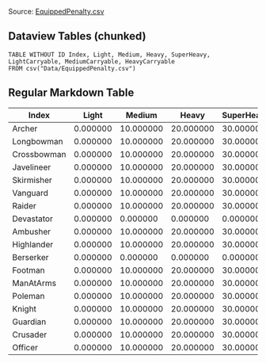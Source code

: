 Source: [EquippedPenalty.csv](I:\UNCN\WS\SDK\Mods_Repos\ArgonSDK-FieldGuide\docs\Systems\Chivalry2\Tables\Data\EquippedPenalty.csv)

## Dataview Tables (chunked)

```dataview
TABLE WITHOUT ID Index, Light, Medium, Heavy, SuperHeavy, LightCarryable, MediumCarryable, HeavyCarryable
FROM csv("Data/EquippedPenalty.csv")
```

## Regular Markdown Table

| Index | Light | Medium | Heavy | SuperHeavy | LightCarryable | MediumCarryable | HeavyCarryable |
| --- | --- | --- | --- | --- | --- | --- | --- |
| Archer | 0.000000 | 10.000000 | 20.000000 | 30.000000 | 0.000000 | 50.000000 | 50.000000 |
| Longbowman | 0.000000 | 10.000000 | 20.000000 | 30.000000 | 0.000000 | 50.000000 | 50.000000 |
| Crossbowman | 0.000000 | 10.000000 | 20.000000 | 30.000000 | 0.000000 | 50.000000 | 50.000000 |
| Javelineer | 0.000000 | 10.000000 | 20.000000 | 30.000000 | 0.000000 | 50.000000 | 50.000000 |
| Skirmisher | 0.000000 | 10.000000 | 20.000000 | 30.000000 | 0.000000 | 50.000000 | 50.000000 |
| Vanguard | 0.000000 | 10.000000 | 20.000000 | 30.000000 | 0.000000 | 50.000000 | 50.000000 |
| Raider | 0.000000 | 10.000000 | 20.000000 | 30.000000 | 0.000000 | 50.000000 | 50.000000 |
| Devastator | 0.000000 | 0.000000 | 0.000000 | 0.000000 | 0.000000 | 50.000000 | 50.000000 |
| Ambusher | 0.000000 | 10.000000 | 20.000000 | 30.000000 | 0.000000 | 50.000000 | 50.000000 |
| Highlander | 0.000000 | 10.000000 | 20.000000 | 30.000000 | 0.000000 | 50.000000 | 50.000000 |
| Berserker | 0.000000 | 0.000000 | 0.000000 | 0.000000 | 0.000000 | 50.000000 | 50.000000 |
| Footman | 0.000000 | 10.000000 | 20.000000 | 30.000000 | 0.000000 | 50.000000 | 50.000000 |
| ManAtArms | 0.000000 | 10.000000 | 20.000000 | 30.000000 | 0.000000 | 50.000000 | 50.000000 |
| Poleman | 0.000000 | 10.000000 | 20.000000 | 30.000000 | 0.000000 | 50.000000 | 50.000000 |
| Knight | 0.000000 | 10.000000 | 20.000000 | 30.000000 | 0.000000 | 50.000000 | 50.000000 |
| Guardian | 0.000000 | 10.000000 | 20.000000 | 30.000000 | 0.000000 | 50.000000 | 50.000000 |
| Crusader | 0.000000 | 10.000000 | 20.000000 | 30.000000 | 0.000000 | 50.000000 | 50.000000 |
| Officer | 0.000000 | 10.000000 | 20.000000 | 30.000000 | 0.000000 | 50.000000 | 50.000000 |
